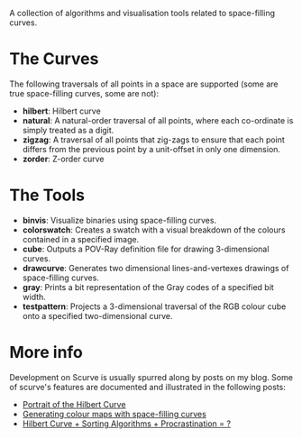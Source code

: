 A collection of algorithms and visualisation tools related to space-filling
curves.

# The Curves 

The following traversals of all points in a space are supported (some are true
space-filling curves, some are not):
    
- __hilbert__:    Hilbert curve
- __natural__:    A natural-order traversal of all points, where each co-ordinate is simply treated as a digit.
- __zigzag__:     A traversal of all points that zig-zags to ensure that each point differs from the previous point by a unit-offset in only one dimension.
- __zorder__:     Z-order curve

# The Tools 

- __binvis__: Visualize binaries using space-filling curves.  
- __colorswatch__: Creates a swatch with a visual breakdown of the colours
contained in a specified image.
- __cube__: Outputs a POV-Ray definition file for drawing 3-dimensional curves.
- __drawcurve__: Generates two dimensional lines-and-vertexes drawings of
space-filling curves.
- __gray__: Prints a bit representation of the Gray codes of a specified bit
width.
- __testpattern__: Projects a 3-dimensional traversal of the RGB colour cube onto
a specified two-dimensional curve.


# More info

Development on Scurve is usually spurred along by posts on my blog. Some of
scurve's features are documented and illustrated in the following posts:

- [Portrait of the Hilbert Curve](http://corte.si/posts/code/hilbert/portrait/index.html) 
- [Generating colour maps with space-filling curves](http://corte.si/posts/code/hilbert/swatches/index.html)
- [Hilbert Curve + Sorting Algorithms + Procrastination = ?](http://corte.si/posts/code/sortvis-fruitsalad/index.html)
